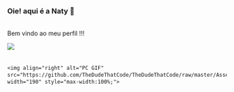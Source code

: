 ### Oie! aqui é a Naty 👋

<br> Bem vindo ao meu perfil !!! 

<img src=https://github.com/TheDudeThatCode/TheDudeThatCode/blob/master/Assets/Earth.gif width="30">


                                                                                                            <img align="right" alt="PC GIF" src="https://github.com/TheDudeThatCode/TheDudeThatCode/raw/master/Assets/PC.gif" width="190" style="max-width:100%;">

<!--
**Natandroulis/Natandroulis** is a ✨ _special_ ✨ repository because its `README.md` (this file) appears on your GitHub profile.

Here are some ideas to get you started:

- 🔭 I’m currently working on ...
- 🌱 I’m currently learning ...
- 👯 I’m looking to collaborate on ...
- 🤔 I’m looking for help with ...
- 💬 Ask me about ...
- 📫 How to reach me: ...
- 😄 Pronouns: ...
- ⚡ Fun fact: ...
-->
